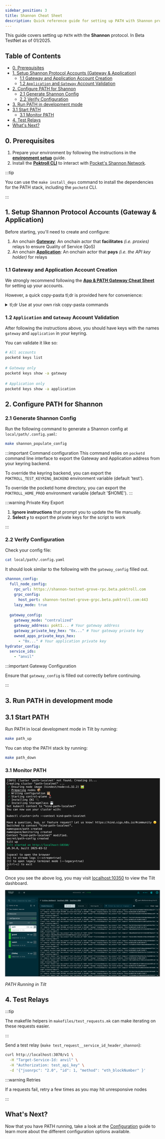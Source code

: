 ```yaml
---
sidebar_position: 3
title: Shannon Cheat Sheet
description: Quick reference guide for setting up PATH with Shannon protocol
---
```


This guide covers setting up `PATH` with the **Shannon** protocol. In Beta TestNet as of 01/2025.

## Table of Contents <!-- omit in toc -->

- [0. Prerequisites](#0-prerequisites)
- [1. Setup Shannon Protocol Accounts (Gateway \& Application)](#1-setup-shannon-protocol-accounts-gateway--application)
  - [1.1 Gateway and Application Account Creation](#11-gateway-and-application-account-creation)
  - [1.2 `Application` and `Gateway` Account Validation](#12-application-and-gateway-account-validation)
- [2. Configure PATH for Shannon](#2-configure-path-for-shannon)
  - [2.1 Generate Shannon Config](#21-generate-shannon-config)
  - [2.2 Verify Configuration](#22-verify-configuration)
- [3. Run PATH in development mode](#3-run-path-in-development-mode)
- [3.1 Start PATH](#31-start-path)
  - [3.1 Monitor PATH](#31-monitor-path)
- [4. Test Relays](#4-test-relays)
- [What's Next?](#whats-next)

## 0. Prerequisites

1. Prepare your environment by following the instructions in the [**environment setup**](2_environment.md) guide.
2. Install the [**Poktroll CLI**](https://dev.poktroll.com/operate/user_guide/pocketd_cli) to interact with [Pocket's Shannon Network](https://dev.poktroll.com).

:::tip

You can use the `make install_deps` command to install the dependencies for the PATH stack, including the `pocketd` CLI.

:::

## 1. Setup Shannon Protocol Accounts (Gateway & Application)

Before starting, you'll need to create and configure:

1. An onchain [**Gateway**](https://docs.pokt.network/pokt-protocol/the-shannon-upgrade/shannon-actors/gateways): An onchain actor that **facilitates** _(i.e. proxies)_ relays to ensure Quality of Service (QoS)
2. An onchain [**Application**](https://docs.pokt.network/pokt-protocol/the-shannon-upgrade/shannon-actors/sovereign-applications): An onchain actor that **pays** _(i.e. the API key holder)_ for relays

### 1.1 Gateway and Application Account Creation

We strongly recommend following the [**App & PATH Gateway Cheat Sheet**](https://dev.poktroll.com/operate/cheat_sheets/gateway_cheatsheet) for setting up your accounts.

However, a quick copy-pasta tl;dr is provided here for convenience:

<details>

 <summary>tl;dr Use at your own risk copy-pasta commands</summary>

**Prepare a gateway stake config:**

```bash
cat <<EOF >>/tmp/stake_gateway_config.yaml
stake_amount: 1000000upokt
EOF
```

**Prepare an application stake config:**

```bash
cat <<EOF > /tmp/stake_app_config.yaml
stake_amount: 100000000upokt
service_ids:
- "F00C"
EOF
```

**Create gateway and application accounts in your keyring**

```bash
pocketd keys add gateway
pocketd keys add application
```

Fund the accounts by visiting the tools & faucets [here](https://dev.poktroll.com/explore/tools).

For **Grove employees only**, you can manually fund the accounts:

```bash
pkd_beta_tx tx bank send faucet_beta $(pocketd keys show -a application) 6900000000042upokt
pkd_beta_tx tx bank send faucet_beta $(pocketd keys show -a gateway) 6900000000042upokt
```

**Stake the gateway:**

```bash
pocketd tx gateway stake-gateway \
 --config=/tmp/stake_gateway_config.yaml \
 --from=gateway --gas=auto --gas-prices=1upokt --gas-adjustment=1.5 --chain-id=pocket-beta \
 --node=https://shannon-testnet-grove-rpc.beta.poktroll.com \
 --yes
```

**Stake the application:**

```bash
pocketd tx application stake-application \
 --config=/tmp/stake_app_config.yaml \
 --from=application --gas=auto --gas-prices=1upokt --gas-adjustment=1.5 --chain-id=pocket-beta \
 --node=https://shannon-testnet-grove-rpc.beta.poktroll.com \
 --yes
```

**Delegate from the application to the gateway:**

```bash
pocketd tx application delegate-to-gateway $(pocketd keys show -a gateway) \
 --from=application --gas=auto --gas-prices=1upokt --gas-adjustment=1.5 --chain-id=pocket-beta \
 --node=https://shannon-testnet-grove-rpc.beta.poktroll.com \
 --yes
```

</details>

### 1.2 `Application` and `Gateway` Account Validation

After following the instructions above, you should have keys with the names `gateway` and `application` in your keyring.

You can validate it like so:

```bash
# All accounts
pocketd keys list

# Gateway only
pocketd keys show -a gateway

# Application only
pocketd keys show -a application
```

## 2. Configure PATH for Shannon

### 2.1 Generate Shannon Config

Run the following command to generate a Shannon config at `local/path/.config.yaml`:

```bash
make shannon_populate_config
```

:::important Command configuration
This command relies on `pocketd` command line interface to export the Gateway and Application address from your keyring backend.

To override the keyring backend, you can export the `POKTROLL_TEST_KEYRING_BACKEND` environment variable (default 'test').

To override the pocketd home directory, you can export the `POKTROLL_HOME_PROD` environment variable (default '$HOME').
:::

:::warning Private Key Export

1. **Ignore instructions** that prompt you to update the file manually.
2. **Select `y`** to export the private keys for the script to work

:::

### 2.2 Verify Configuration

Check your config file:

```bash
cat local/path/.config.yaml
```

It should look similar to the following with the `gateway_config` filled out.

```yaml
shannon_config:
  full_node_config:
    rpc_url: https://shannon-testnet-grove-rpc.beta.poktroll.com
    grpc_config:
      host_port: shannon-testnet-grove-grpc.beta.poktroll.com:443
    lazy_mode: true

  gateway_config:
    gateway_mode: "centralized"
    gateway_address: pokt1... # Your gateway address
    gateway_private_key_hex: "0x..." # Your gateway private key
    owned_apps_private_keys_hex:
      - "0x..." # Your application private key
hydrator_config:
  service_ids:
    - "anvil"
```

:::important Gateway Configuration

Ensure that `gateway_config` is filled out correctly before continuing.

:::

## 3. Run PATH in development mode

## 3.1 Start PATH

Run PATH in local development mode in Tilt by running:

```bash
make path_up
```

You can stop the PATH stack by running:

```bash
make path_down
```

### 3.1 Monitor PATH

![Tilt Dashboard](../../../static/img/path-in-tilt-console.png)

Once you see the above log, you may visit [localhost:10350](<http://localhost:10350/r/(all)/overview>) to view the Tilt dashboard.

![Tilt Console](../../../static/img/path-in-tilt.png)

_PATH Running in Tilt_

## 4. Test Relays

:::tip

The makefile helpers in `makefiles/test_requests.mk` can make iterating on these requests easier.

:::

Send a test relay (`make test_request__service_id_header_shannon`):

```bash
curl http://localhost:3070/v1 \
  -H "Target-Service-Id: anvil" \
  -H "Authorization: test_api_key" \
  -d '{"jsonrpc": "2.0", "id": 1, "method": "eth_blockNumber" }'
```

:::warning Retries

If a requests fail, retry a few times as you may hit unresponsive nodes

:::

## What's Next?

Now that you have PATH running, take a look at the [Configuration](./configuration.md) guide to learn more about the different configuration options available.
